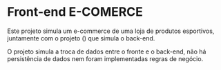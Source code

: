 # Front-end E-COMERCE

Este projeto simula um e-commerce de uma loja de produtos esportivos, juntamente com o projeto () que simula o back-end.

O projeto simula a troca de dados entre o fronte e o back-end, não há persistência de dados nem foram implementadas regras de negócio.


